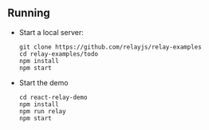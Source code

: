 ## Running

- Start a local server:

  ```
  git clone https://github.com/relayjs/relay-examples
  cd relay-examples/todo
  npm install
  npm start
  ```

- Start the demo

  ```
  cd react-relay-demo
  npm install
  npm run relay
  npm start
  ```
